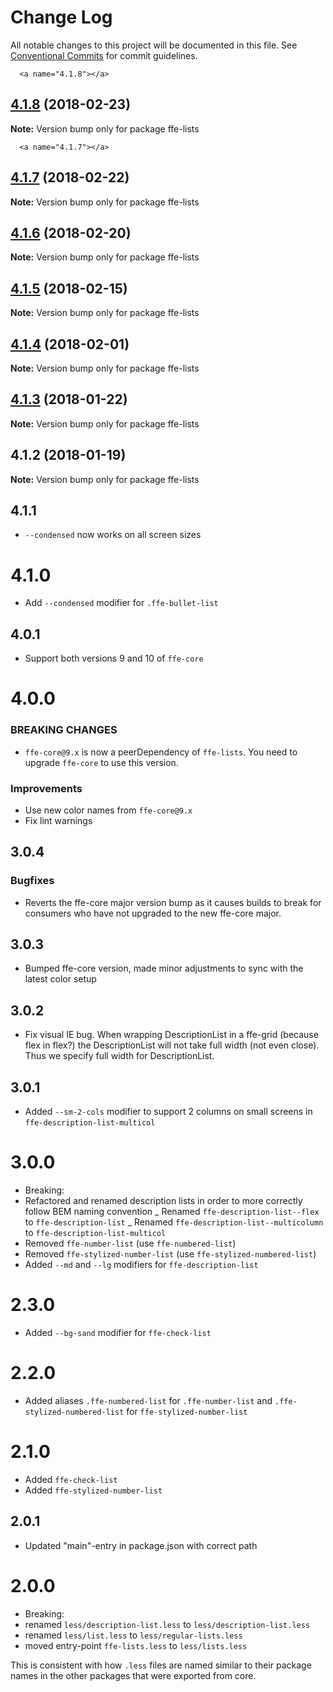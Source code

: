 # Change Log

All notable changes to this project will be documented in this file.
See [Conventional Commits](https://conventionalcommits.org) for commit guidelines.

      <a name="4.1.8"></a>
## [4.1.8](***REMOVED***) (2018-02-23)




**Note:** Version bump only for package ffe-lists

      <a name="4.1.7"></a>
## [4.1.7](***REMOVED***) (2018-02-22)




**Note:** Version bump only for package ffe-lists

  <a name="4.1.6"></a>
## [4.1.6](***REMOVED***) (2018-02-20)




**Note:** Version bump only for package ffe-lists

<a name="4.1.5"></a>
## [4.1.5](***REMOVED***) (2018-02-15)




**Note:** Version bump only for package ffe-lists

<a name="4.1.4"></a>
## [4.1.4](***REMOVED***) (2018-02-01)




**Note:** Version bump only for package ffe-lists

<a name="4.1.3"></a>
## [4.1.3](***REMOVED***) (2018-01-22)




**Note:** Version bump only for package ffe-lists

<a name="4.1.2"></a>

## 4.1.2 (2018-01-19)

**Note:** Version bump only for package ffe-lists

## 4.1.1

* `--condensed` now works on all screen sizes

# 4.1.0

* Add `--condensed` modifier for `.ffe-bullet-list`

## 4.0.1

* Support both versions 9 and 10 of `ffe-core`

# 4.0.0

### BREAKING CHANGES

* `ffe-core@9.x` is now a peerDependency of `ffe-lists`. You need to upgrade `ffe-core` to use this version.

### Improvements

* Use new color names from `ffe-core@9.x`
* Fix lint warnings

## 3.0.4

### Bugfixes

* Reverts the ffe-core major version bump as it causes builds to break for consumers who have not upgraded
to the new ffe-core major.

## 3.0.3

* Bumped ffe-core version, made minor adjustments to sync with the latest color setup

## 3.0.2

* Fix visual IE bug. When wrapping DescriptionList in a ffe-grid (because flex in flex?) the DescriptionList will not take full width (not even close). Thus we specify full width for DescriptionList.

## 3.0.1

* Added `--sm-2-cols` modifier to support 2 columns on small screens in `ffe-description-list-multicol`

# 3.0.0

* Breaking:
* Refactored and renamed description lists in order to more correctly follow BEM naming convention
_ Renamed `ffe-description-list--flex` to `ffe-description-list`
_ Renamed `ffe-description-list--multicolumn` to `ffe-description-list-multicol`
* Removed `ffe-number-list` (use `ffe-numbered-list`)
* Removed `ffe-stylized-number-list` (use `ffe-stylized-numbered-list`)
* Added `--md` and `--lg` modifiers for `ffe-description-list`

# 2.3.0

* Added `--bg-sand` modifier for `ffe-check-list`

# 2.2.0

* Added aliases `.ffe-numbered-list` for `.ffe-number-list` and `.ffe-stylized-numbered-list` for `ffe-stylized-number-list`

# 2.1.0

* Added `ffe-check-list`
* Added `ffe-stylized-number-list`

## 2.0.1

* Updated "main"-entry in package.json with correct path

# 2.0.0

* Breaking:
* renamed `less/description-list.less` to `less/description-list.less`
* renamed `less/list.less` to `less/regular-lists.less`
* moved entry-point `ffe-lists.less` to `less/lists.less`

This is consistent with how `.less` files are named similar to their package names in the other packages that were exported from core.

